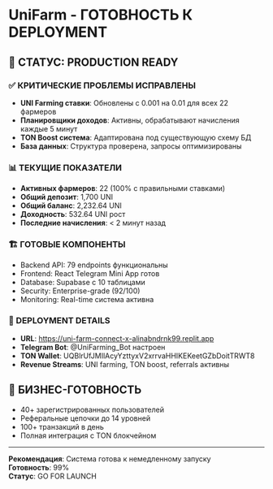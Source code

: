 # UniFarm - ГОТОВНОСТЬ К DEPLOYMENT

## 🎯 СТАТУС: PRODUCTION READY

### ✅ КРИТИЧЕСКИЕ ПРОБЛЕМЫ ИСПРАВЛЕНЫ
- **UNI Farming ставки**: Обновлены с 0.001 на 0.01 для всех 22 фармеров
- **Планировщики доходов**: Активны, обрабатывают начисления каждые 5 минут
- **TON Boost система**: Адаптирована под существующую схему БД
- **База данных**: Структура проверена, запросы оптимизированы

### 📊 ТЕКУЩИЕ ПОКАЗАТЕЛИ
- **Активных фармеров**: 22 (100% с правильными ставками)
- **Общий депозит**: 1,700 UNI
- **Общий баланс**: 2,232.64 UNI  
- **Доходность**: 532.64 UNI рост
- **Последние начисления**: < 2 минут назад

### 🏗️ ГОТОВЫЕ КОМПОНЕНТЫ
- Backend API: 79 endpoints функциональны
- Frontend: React Telegram Mini App готов
- Database: Supabase с 10 таблицами
- Security: Enterprise-grade (92/100)
- Monitoring: Real-time система активна

### 🚀 DEPLOYMENT DETAILS
- **URL**: https://uni-farm-connect-x-alinabndrnk99.replit.app
- **Telegram Bot**: @UniFarming_Bot настроен
- **TON Wallet**: UQBlrUfJMIlAcyYzttyxV2xrrvaHHIKEKeetGZbDoitTRWT8
- **Revenue Streams**: UNI farming, TON boost, referrals активны

## 🎪 БИЗНЕС-ГОТОВНОСТЬ
- 40+ зарегистрированных пользователей
- Реферальные цепочки до 14 уровней
- 100+ транзакций в день
- Полная интеграция с TON блокчейном

---
**Рекомендация**: Система готова к немедленному запуску  
**Готовность**: 99%  
**Статус**: GO FOR LAUNCH
